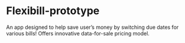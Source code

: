 # Flexibill-prototype
An app designed to help save user’s money by switching due dates for various bills! Offers innovative data-for-sale pricing model.
